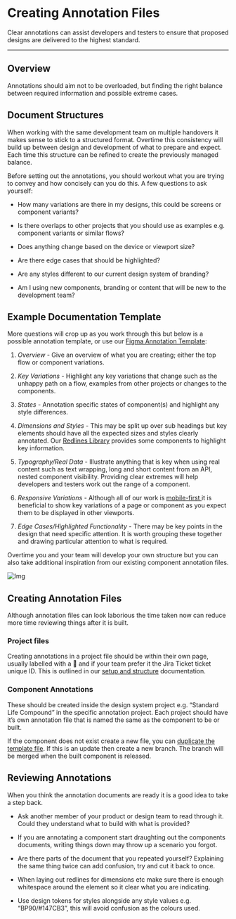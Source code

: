 
# Creating Annotation Files

Clear annotations can assist developers and testers to ensure that proposed designs are delivered to the highest standard.

---

## Overview

Annotations should aim not to be overloaded, but finding the right balance between required information and possible extreme cases.

## Document Structures

When working with the same development team on multiple handovers it makes sense to stick to a structured format. Overtime this consistency will build up between design and development of what to prepare and expect. Each time this structure can be refined to create the previously managed balance.

Before setting out the annotations, you should workout what you are trying to convey and how concisely can you do this. A few questions to ask yourself:

- How many variations are there in my designs, this could be screens or component variants?

- Is there overlaps to other projects that you should use as examples e.g. component variants or similar flows?

- Does anything change based on the device or viewport size?

- Are there edge cases that should be highlighted?

- Are any styles different to our current design system of branding?

- Am I using new components, branding or content that will be new to the development team?

## Example Documentation Template

More questions will crop up as you work through this but below is a possible annotation template, or use our [Figma Annotation Template](https://www.figma.com/file/gVowzcxDdtbCdRCP7gE1JJ/Annotation-Template):

1. *Overview* - Give an overview of what you are creating; either the top flow or component variations.

1. *Key Variations* - Highlight any key variations that change such as the unhappy path on a flow, examples from other projects or changes to the components.

1. *States* - Annotation specific states of component(s) and highlight any style differences.

1. *Dimensions and Styles* - This may be split up over sub headings but key elements should have all the expected sizes and styles clearly annotated. Our [Redlines Library](https://www.figma.com/file/0XAM45zFMRKz5QcRfaFVjX/Redlines) provides some components to highlight key information.

1. *Typography/Real Data* - Illustrate anything that is key when using real content such as text wrapping, long and short content from an API, nested component visibility. Providing clear extremes will help developers and testers work out the range of a component.

1. *Responsive Variations* - Although all of our work is [mobile-first ]()it is beneficial to show key variations of a page or component as you expect them to be displayed in other viewports.

1. *Edge Cases/Highlighted Functionality* - There may be key points in the design that need specific attention. It is worth grouping these together and drawing particular attention to what is required.

Overtime you and your team will develop your own structure but you can also take additional inspiration from our existing component annotation files.

![Img](https://studio-assets.supernova.io/design-systems/16150/42c2f278-3484-4cda-a223-77d1647d373e.png?Expires=1980201600&Policy=eyJTdGF0ZW1lbnQiOlt7IlJlc291cmNlIjoiaHR0cHM6Ly9zdHVkaW8tYXNzZXRzLnN1cGVybm92YS5pby9kZXNpZ24tc3lzdGVtcy8xNjE1MC80MmMyZjI3OC0zNDg0LTRjZGEtYTIyMy03N2QxNjQ3ZDM3M2UucG5nIiwiQ29uZGl0aW9uIjp7IkRhdGVMZXNzVGhhbiI6eyJBV1M6RXBvY2hUaW1lIjoxOTgwMjAxNjAwfX19XX0_&Signature=aN7xIIENjxBXtSKz5JbTDG1-5NYsJTN9vAo2u4YWR5OZMm48zVuBlDnUnAxJUZcLi~x3~MLg3uUTRATgTCs3-Nh6gVhE9eDG9LQOMrs8ITgOpACotYuhSRKI28C8OFndAMGjXRhE~Apy~q18N9bcxt73elloUpeEZvy2rhUAmhIKXCyqLHcH1Lz9Cv46-bRdiL-eTtcL8sM-DmnTvZmfmLG9vcnKBRb5i0BQ9sAlGzgjAHKnmAvoajGNu~XX3rw6ZZxMuks8EoJxjU0s7HBoEQT8Zb6mz6mIP6gA46sQMaZLHr1sw255MesHmi4d~BDDxqV8YlwF~N0FYrlnXjrtAg__&Key-Pair-Id=APKAJGK34LCCAUR7N6LA)

## Creating Annotation Files

Although annotation files can look laborious the time taken now can reduce more time reviewing things after it is built.

### Project files

Creating annotations in a project file should be within their own page, usually labelled with a 📐 and if your team prefer it the Jira Ticket ticket unique ID. This is outlined in our [setup and structure]() documentation.

### Component Annotations

These should be created inside the design system project e.g. “Standard Life Compound” in the specific annotation project. Each project should have it’s own annotation file that is named the same as the component to be or built.

If the component does not exist create a new file, you can [duplicate the template file](https://www.figma.com/file/gVowzcxDdtbCdRCP7gE1JJ/Annotation-Template). If this is an update then create a new branch. The branch will be merged when the built component is released.

## Reviewing Annotations

When you think the annotation documents are ready it is a good idea to take a step back.

- Ask another member of your product or design team to read through it. Could they understand what to build with what is provided?

- If you are annotating a component start draughting out the components documents, writing things down may throw up a scenario you forgot.

- Are there parts of the document that you repeated yourself? Explaining the same thing twice can add confusion, try and cut it back to once.

- When laying out redlines for dimensions etc make sure there is enough whitespace around the element so it clear what you are indicating.

- Use design tokens for styles alongside any style values e.g. “BP90/#147CB3”, this will avoid confusion as the colours used.